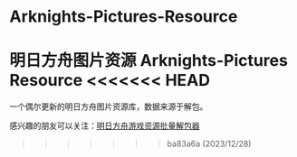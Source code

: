 # Arknights-Pictures-Resource
明日方舟图片资源 Arknights-Pictures Resource
<<<<<<< HEAD
=======

一个偶尔更新的明日方舟图片资源库，数据来源于解包。

感兴趣的朋友可以关注：[明日方舟游戏资源批量解包器](https://github.com/isHarryh/Ark-Unpacker)
>>>>>>> ba83a6a (2023/12/28)
